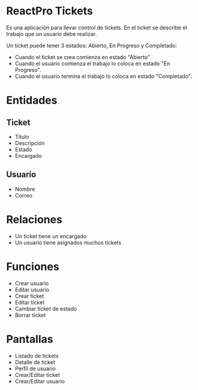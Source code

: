 # ReactPro Tickets

Es una aplicación para llevar control de tickets. En el ticket se describe el trabajo que un usuario debe realizar.

Un ticket puede tener 3 estados: Abierto, En Progreso y Completado:

- Cuando el ticket se crea comienza en estado "Abierto".
- Cuando el usuario comienza el trabajo lo coloca en estado "En Progreso".
- Cuando el usuario termina el trabajo lo coloca en estado "Completado".

# Entidades

## Ticket

- Título
- Descripción
- Estado
- Encargado

## Usuario

- Nombre
- Correo

# Relaciones

- Un ticket tiene un encargado
- Un usuario tiene asignados muchos tickets

# Funciones

- Crear usuario
- Editar usuario
- Crear ticket
- Editar ticket
- Cambiar ticket de estado
- Borrar ticket

# Pantallas

- Listado de tickets
- Detalle de ticket
- Perfil de usuario
- Crear/Editar ticket
- Crear/Editar usuario
